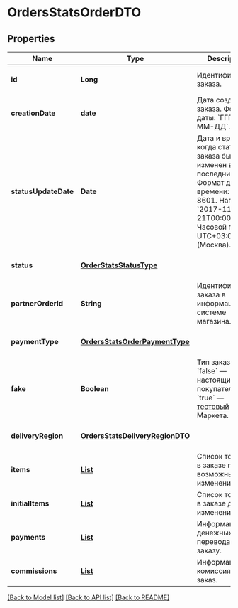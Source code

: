 # OrdersStatsOrderDTO
## Properties

| Name | Type | Description | Notes |
|------------ | ------------- | ------------- | -------------|
| **id** | **Long** | Идентификатор заказа. | [optional] [default to null] |
| **creationDate** | **date** | Дата создания заказа.  Формат даты: &#x60;ГГГГ-ММ-ДД&#x60;.  | [optional] [default to null] |
| **statusUpdateDate** | **Date** | Дата и время, когда статус заказа был изменен в последний раз.  Формат даты и времени: ISO 8601. Например, &#x60;2017-11-21T00:00:00&#x60;. Часовой пояс — UTC+03:00 (Москва).  | [optional] [default to null] |
| **status** | [**OrderStatsStatusType**](OrderStatsStatusType.md) |  | [optional] [default to null] |
| **partnerOrderId** | **String** | Идентификатор заказа в информационной системе магазина. | [optional] [default to null] |
| **paymentType** | [**OrdersStatsOrderPaymentType**](OrdersStatsOrderPaymentType.md) |  | [optional] [default to null] |
| **fake** | **Boolean** | Тип заказа:  * &#x60;false&#x60; — настоящий заказ покупателя.  * &#x60;true&#x60; — [тестовый](../../pushapi/concepts/sandbox.md) заказ Маркета.  | [optional] [default to null] |
| **deliveryRegion** | [**OrdersStatsDeliveryRegionDTO**](OrdersStatsDeliveryRegionDTO.md) |  | [optional] [default to null] |
| **items** | [**List**](OrdersStatsItemDTO.md) | Список товаров в заказе после возможных изменений. | [default to null] |
| **initialItems** | [**List**](OrdersStatsItemDTO.md) | Список товаров в заказе до изменений. | [optional] [default to null] |
| **payments** | [**List**](OrdersStatsPaymentDTO.md) | Информация о денежных переводах по заказу. | [default to null] |
| **commissions** | [**List**](OrdersStatsCommissionDTO.md) | Информация о комиссиях за заказ. | [default to null] |

[[Back to Model list]](../README.md#documentation-for-models) [[Back to API list]](../README.md#documentation-for-api-endpoints) [[Back to README]](../README.md)

